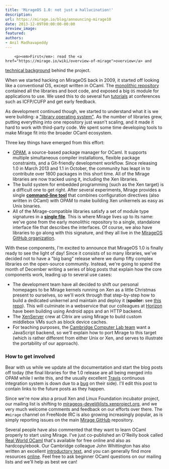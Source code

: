 ```yaml
---
title: 'MirageOS 1.0: not just a hallucination!'
description:
url: https://mirage.io/blog/announcing-mirage10
date: 2013-12-09T00:00:00-00:00
preview_image:
featured:
authors:
- Anil Madhavapeddy
---
```



        <p><em>First</em>: read the <a href="https://mirage.io/wiki/overview-of-mirage">overview</a> and
<a href="https://mirage.io/wiki/technical-background">technical background</a> behind the project.</p>
<p>When we started hacking on MirageOS back in 2009, it started off looking like a
conventional OS, except written in OCaml.   The <a href="https://github.com/mirage/mirage/tree/old-master - [404 Not Found]">monolithic
repository</a> contained all the
libraries and boot code, and exposed a big <code>OS</code> module for applications to use.
We used this to do several fun <a href="http://cufp.org/conference/sessions/2011/t3-building-functional-os">tutorials</a> at conferences
such as ICFP/CUFP and get early feedback.</p>
<p>As development continued though, we started to understand what it is we were
building: a <a href="http://anil.recoil.org/papers/2013-asplos-mirage.pdf">&quot;library operating system&quot;</a>.  As the number of libraries grew,
putting everything into one repository just wasn't scaling, and it made it hard
to work with third-party code.  We spent some time developing tools to make
Mirage fit into the broader OCaml ecosystem.</p>
<p>Three key things have emerged from this effort:</p>
<ul>
<li><a href="https://opam.ocaml.org">OPAM</a>, a source-based package manager for
OCaml. It supports multiple simultaneous compiler installations, flexible
package constraints, and a Git-friendly development workflow.  Since
releasing 1.0 in March 2013 and 1.1 in October, the community has leapt
in to contribute over 1800 packages in this short time.  All of the
Mirage libraries are now tracked using it, including the Xen libraries.
</li>
<li>The build system for embedded programming (such as the Xen target) is
a difficult one to get right.  After several experiments, Mirage provides
a single <strong><a href="https://github.com/mirage/mirage">command-line tool</a></strong> that
combines configuration directives (also written in OCaml) with OPAM to
make building Xen unikernels as easy as Unix binaries.
</li>
<li>All of the Mirage-compatible libraries satisfy a set of module type
signatures in a <strong><a href="https://github.com/mirage/mirage-types/blob/master/lib/v1.mli">single file</a></strong>.
This is where Mirage lives up to its name: we've gone from the early
monolithic repository to a single, standalone interface file that
describes the interfaces.  Of course, we also have libraries to go along
with this signature, and they all live in the <a href="https://github.com/mirage">MirageOS GitHub organization</a>.
</li>
</ul>
<p>With these components, I'm excited to announce that MirageOS 1.0 is finally ready
to see the light of day!  Since it consists of so many libraries, we've decided
not to have a &quot;big bang&quot; release where we dump fifty complex libraries on the
open-source community.  Instead, we're going to spend the month of December
writing a series of blog posts that explain how the core components work,
leading up to several use cases:</p>
<ul>
<li>The development team have all decided to shift our personal homepages to be Mirage
kernels running on Xen as a little Christmas present to ourselves, so we'll work through that step-by-step how to build
a dedicated unikernel and maintain and deploy it (<strong>spoiler:</strong> see <a href="https://github.com/mirage/mirage-www-deployment">this repo</a>).  This will culminate in
a webservice that our colleagues at <a href="http://horizon.ac.uk">Horizon</a> have been
building using Android apps and an HTTP backend.
</li>
<li>The <a href="http://xenserver.org">XenServer</a> crew at Citrix are using Mirage to build custom middlebox VMs
such as block device caches.
</li>
<li>For teaching purposes, the <a href="http://ocaml.io">Cambridge Computer Lab team</a> want a JavaScript backend,
so we'll explain how to port Mirage to this target (which is rather different
from either Unix or Xen, and serves to illustrate the portability of our approach).
</li>
</ul>
<h3>How to get involved</h3>
<p>Bear with us while we update all the documentation and start the blog posts off
today (the final libraries for the 1.0 release are all being merged into OPAM
while I write this, and the usually excellent <a href="http://travis-ci.org">Travis</a> continuous integration system is down due to a <a href="https://github.com/travis-ci/travis-ci/issues/1727">bug</a> on their side).  I'll edit this post to contain links to the future posts
as they happen.</p>
<p>Since we're now also a proud Xen and Linux Foundation incubator project, our mailing
list is shifting to <a href="http://lists.xenproject.org/cgi-bin/mailman/listinfo/mirageos-devel">mirageos-devel@lists.xenproject.org</a>, and we very much
welcome comments and feedback on our efforts over there.
The <code>#mirage</code> channel on FreeNode IRC is also growing increasingly popular, as
is simply reporting issues on the main <a href="http://github.com/mirage/mirage">Mirage GitHub</a> repository.</p>
<p>Several people have also commented that they want to learn OCaml properly to
start using Mirage.  I've just co-published an O'Reilly book called
<a href="https://realworldocaml.org">Real World OCaml</a> that's available for free online
and also as hardcopy/ebook.  Our Cambridge colleague John Whittington has
also written an excellent <a href="http://ocaml-book.com/">introductory text</a>, and
you can generally find more resources <a href="http://ocaml.org/docs/">online</a>.
Feel free to ask beginner OCaml questions on our mailing lists and we'll help
as best we can!</p>

      
